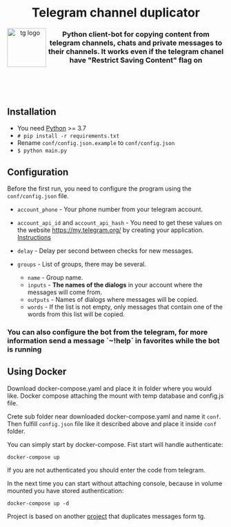 <div align="center">
<h1>Telegram channel duplicator</h1>
<img
  height="90"
  width="90"
  alt="tg logo"
  src="https://telegram.org/img/t_logo.svg?1"
  align="left"
/>
<h3>Python client-bot for copying content from telegram channels, chats and private messages to their channels. It works even if the telegram chanel have "Restrict Saving Content" flag on</h3>
</div>
<br/>
<br/>
<br/>

## Installation

* You need [Python](https://www.python.org/) >= 3.7
* `# pip install -r requirements.txt`
* Rename `conf/config.json.example` to `conf/config.json`
* `$ python main.py`

## Configuration

Before the first run, you need to configure the program using the `conf/config.json` file.

* `account_phone` - Your phone number from your telegram account.<br/>

* `account_api_id` and `account_api_hash` - You need to get these values on the website https://my.telegram.org/ by creating your application. [Instructions](https://core.telegram.org/api/obtaining_api_id)<br/>
* `delay` - Delay per second between checks for new messages.
* `groups` - List of groups, there may be several.
  * `name` - Group name.
  * `inputs` - **The names of the dialogs** in your account where the messages will come from.
  * `outputs` - Names of dialogs where messages will be copied.
  * `words` - If the list is not empty, only messages that contain one of the words from this list will be copied.
  
<h3>You can also configure the bot from the telegram, for more information send a message `~!help` in favorites while the bot is running</h3>


## Using Docker

Download docker-compose.yaml and place it in folder where you would like.
Docker compose attaching the mount with temp database and config.js file.

Crete sub folder near downloaded docker-compose.yaml and name it `conf`.
Then fulfill `config.json` file like it described above and place it inside `conf` folder.

You can simply start by docker-compose. Fist start will handle authenticate:
```
docker-compose up
```

If you are not authenticated you should enter the code from telegram.

In the next time you can start without attaching console, because in volume mounted you have stored authentication:
```
docker-compose up -d
```

Project is based on another [project](https://github.com/deFiss/telegram_channel_duplicator) that duplicates messages form tg.